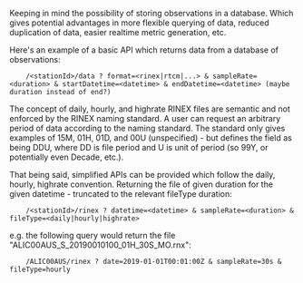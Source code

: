 Keeping in mind the possibility of storing observations in a database. Which gives potential advantages
in more flexible querying of data, reduced duplication of data, easier realtime metric generation, etc.

Here's an example of a basic API which returns data from a database of observations:

```
    /<stationId>/data ? format=<rinex|rtcm|...> & sampleRate=<duration> & startDatetime=<datetime> & endDatetime=<datetime> (maybe duration instead of end?)
```

The concept of daily, hourly, and highrate RINEX files are semantic and not enforced by the RINEX 
naming standard. A user can request an arbitrary period of data according to the naming standard. 
The standard only gives examples of 15M, 01H, 01D, and 00U (unspecified) - but defines the field as 
being DDU, where DD is file period and U is unit of period (so 99Y, or potentially even Decade, etc.).

That being said, simplified APIs can be provided which follow the daily, hourly, highrate convention. 
Returning the file of given duration for the given datetime - truncated to the relevant fileType duration:
 
```
    /<stationId>/rinex ? datetime=<datetime> & sampleRate=<duration> & fileType=<daily|hourly|highrate>
```

e.g. the following query would return the file "ALIC00AUS_S_20190010100_01H_30S_MO.rnx":

```
    /ALIC00AUS/rinex ? date=2019-01-01T00:01:00Z & sampleRate=30s & fileType=hourly
```
